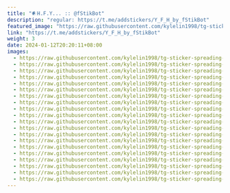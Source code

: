 ```yaml
---
title: "𒀭H.F.Y... :: @fStikBot"
description: "regular: https://t.me/addstickers/Y_F_H_by_fStikBot"
featured_image: "https://raw.githubusercontent.com/kylelin1998/tg-sticker-spreading-worldwide-images/main/img/ca5e462e-e27b-4f64-8b78-d4167fdfcf0b.jpg"
link: "https://t.me/addstickers/Y_F_H_by_fStikBot"
weight: 3
date: 2024-01-12T20:20:11+08:00
images:
  - https://raw.githubusercontent.com/kylelin1998/tg-sticker-spreading-worldwide-images/main/img/ca5e462e-e27b-4f64-8b78-d4167fdfcf0b.jpg
  - https://raw.githubusercontent.com/kylelin1998/tg-sticker-spreading-worldwide-images/main/img/7777aec2-cb92-4c33-b7de-11fb11c23739.jpg
  - https://raw.githubusercontent.com/kylelin1998/tg-sticker-spreading-worldwide-images/main/img/dbe948c0-3ffb-41d0-a77d-fd30c82ffcb3.jpg
  - https://raw.githubusercontent.com/kylelin1998/tg-sticker-spreading-worldwide-images/main/img/fb5d2800-fb51-43ff-a4b3-c96e020c96d6.jpg
  - https://raw.githubusercontent.com/kylelin1998/tg-sticker-spreading-worldwide-images/main/img/1a3b69ac-8480-448f-b525-137203b1e017.jpg
  - https://raw.githubusercontent.com/kylelin1998/tg-sticker-spreading-worldwide-images/main/img/ce0f8a05-8b00-49c2-8792-53425b4b4c18.jpg
  - https://raw.githubusercontent.com/kylelin1998/tg-sticker-spreading-worldwide-images/main/img/000729db-25a8-400a-97e5-6ca2e8704793.jpg
  - https://raw.githubusercontent.com/kylelin1998/tg-sticker-spreading-worldwide-images/main/img/415e4582-2850-4bcc-890e-fbd24806b5b3.jpg
  - https://raw.githubusercontent.com/kylelin1998/tg-sticker-spreading-worldwide-images/main/img/ad86309e-8f63-4eb6-8a31-50e6da64c8fe.jpg
  - https://raw.githubusercontent.com/kylelin1998/tg-sticker-spreading-worldwide-images/main/img/7d0d3f8c-f7d9-4790-a2e9-c112006bcee4.jpg
  - https://raw.githubusercontent.com/kylelin1998/tg-sticker-spreading-worldwide-images/main/img/2ac61147-f3c6-46a6-86a1-f5d7b2c49afe.jpg
  - https://raw.githubusercontent.com/kylelin1998/tg-sticker-spreading-worldwide-images/main/img/41172efe-0fce-4238-8fdd-97abc422c7e2.jpg
  - https://raw.githubusercontent.com/kylelin1998/tg-sticker-spreading-worldwide-images/main/img/ee65e28f-4ff4-4afe-bc2e-9c02a4d8696b.jpg
  - https://raw.githubusercontent.com/kylelin1998/tg-sticker-spreading-worldwide-images/main/img/45148a16-b9da-41ee-a491-a034ee674817.jpg
  - https://raw.githubusercontent.com/kylelin1998/tg-sticker-spreading-worldwide-images/main/img/7bd6db69-21a0-4d12-bb03-73910464a595.jpg
  - https://raw.githubusercontent.com/kylelin1998/tg-sticker-spreading-worldwide-images/main/img/be601aa2-3715-41ae-b5b2-677d31578e98.jpg
  - https://raw.githubusercontent.com/kylelin1998/tg-sticker-spreading-worldwide-images/main/img/501a1fd9-f289-46cd-ba3b-3b22780a6e4d.jpg
  - https://raw.githubusercontent.com/kylelin1998/tg-sticker-spreading-worldwide-images/main/img/bcede59b-7472-44d3-ac78-1b9e90011bbe.jpg
  - https://raw.githubusercontent.com/kylelin1998/tg-sticker-spreading-worldwide-images/main/img/1cef7f35-b1f4-4e4a-bff5-909e535de763.jpg
  - https://raw.githubusercontent.com/kylelin1998/tg-sticker-spreading-worldwide-images/main/img/7688692d-94c7-4707-b912-a2bfc52a8475.jpg
---
```

